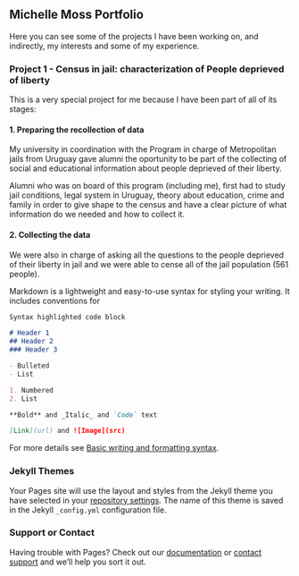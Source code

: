 ## Michelle Moss Portfolio

Here you can see some of the projects I have been working on, and indirectly, my interests and some of my experience.

### Project 1 - Census in jail: characterization of People deprieved of liberty

This is a very special project for me because I have been part of all of its stages:

#### 1. Preparing the recollection of data
My university in coordination with the Program in charge of Metropolitan jails from Uruguay gave alumni the oportunity to be part of the collecting of social and educational information about people deprieved of their liberty.

Alumni who was on board of this program (including me), first had to study jail conditions, legal system in Uruguay, theory about education, crime and family in order to give shape to the census and have a clear picture of what information do we needed and how to collect it.

#### 2. Collecting the data

We were also in charge of asking all the questions to the people deprieved of their liberty in jail and we were able to cense all of the jail population (561 people). 

Markdown is a lightweight and easy-to-use syntax for styling your writing. It includes conventions for

```markdown
Syntax highlighted code block

# Header 1
## Header 2
### Header 3

- Bulleted
- List

1. Numbered
2. List

**Bold** and _Italic_ and `Code` text

[Link](url) and ![Image](src)
```

For more details see [Basic writing and formatting syntax](https://docs.github.com/en/github/writing-on-github/getting-started-with-writing-and-formatting-on-github/basic-writing-and-formatting-syntax).

### Jekyll Themes

Your Pages site will use the layout and styles from the Jekyll theme you have selected in your [repository settings](https://github.com/michem18/Michelle_Portfolio/settings/pages). The name of this theme is saved in the Jekyll `_config.yml` configuration file.

### Support or Contact

Having trouble with Pages? Check out our [documentation](https://docs.github.com/categories/github-pages-basics/) or [contact support](https://support.github.com/contact) and we’ll help you sort it out.
